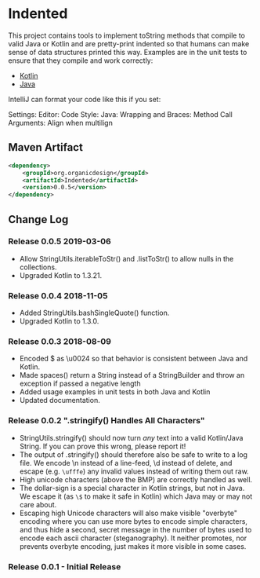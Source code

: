 # Indented

This project contains tools to implement toString methods that compile to valid Java or Kotlin and are pretty-print
indented so that humans can make sense of data structures printed this way.
Examples are in the unit tests to ensure that they compile and work correctly:

* [Kotlin](src/test/kotlin/org/organicdesign/TestStringUtils.kt)
* [Java](src/test/kotlin/org/organicdesign/TestStringUtilsJava.java)

IntelliJ can format your code like this if you set:

Settings:
Editor:
Code Style:
Java:
Wrapping and Braces:
Method Call Arguments:
Align when multilign

## Maven Artifact
```xml
<dependency>
	<groupId>org.organicdesign</groupId>
	<artifactId>Indented</artifactId>
	<version>0.0.5</version>
</dependency>
```

## Change Log

### Release 0.0.5 2019-03-06
 - Allow StringUtils.iterableToStr() and .listToStr() to allow nulls in the collections.
 - Upgraded Kotlin to 1.3.21.

### Release 0.0.4 2018-11-05
 - Added StringUtils.bashSingleQuote() function.
 - Upgraded Kotlin to 1.3.0.

### Release 0.0.3 2018-08-09
 - Encoded $ as \u0024 so that behavior is consistent between Java and Kotlin.
 - Made spaces() return a String instead of a StringBuilder and throw an exception if passed a negative length
 - Added usage examples in unit tests in both Java and Kotlin
 - Updated documentation.

### Release 0.0.2 ".stringify() Handles All Characters"
 - StringUtils.stringify() should now turn *any* text into a valid Kotlin/Java String.
 If you can prove this wrong, please report it!
 - The output of .stringify() should therefore also be safe to write to a log file.
   We encode \n instead of a line-feed, \d instead of delete,
   and escape (e.g. `\ufffe`) any invalid values instead of writing them out raw.
 - High unicode characters (above the BMP) are correctly handled as well.
 - The dollar-sign is a special character in Kotlin strings, but not in Java.
   We escape it (as `\$` to make it safe in Kotlin) which Java may or may not care about.
 - Escaping high Unicode characters will also make visible "overbyte" encoding where you can use more bytes to encode simple characters,
 and thus hide a second, secret message in the number of bytes used to encode each ascii character (steganography).
 It neither promotes, nor prevents overbyte encoding, just makes it more visible in some cases.

### Release 0.0.1 - Initial Release